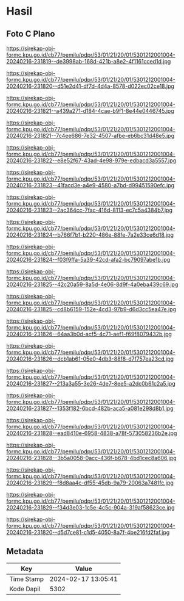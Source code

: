 # Hasil

## Foto C Plano

https://sirekap-obj-formc.kpu.go.id/cb77/pemilu/pdpr/53/01/21/20/01/5301212001004-20240216-231819--de3998ab-168d-421b-a8e2-4f1161cced1d.jpg

https://sirekap-obj-formc.kpu.go.id/cb77/pemilu/pdpr/53/01/21/20/01/5301212001004-20240216-231820--d51e2d41-df7d-4d4a-8578-d022ec02ce18.jpg

https://sirekap-obj-formc.kpu.go.id/cb77/pemilu/pdpr/53/01/21/20/01/5301212001004-20240216-231821--a439a271-d184-4cae-b9f1-8e44e0446745.jpg

https://sirekap-obj-formc.kpu.go.id/cb77/pemilu/pdpr/53/01/21/20/01/5301212001004-20240216-231821--7c4ee686-7e32-4507-afbe-eb6bc31d48e5.jpg

https://sirekap-obj-formc.kpu.go.id/cb77/pemilu/pdpr/53/01/21/20/01/5301212001004-20240216-231822--e8e52f67-43ad-4e98-979e-edbacd3a5557.jpg

https://sirekap-obj-formc.kpu.go.id/cb77/pemilu/pdpr/53/01/21/20/01/5301212001004-20240216-231823--41facd3e-a4e9-4580-a7bd-d99451590efc.jpg

https://sirekap-obj-formc.kpu.go.id/cb77/pemilu/pdpr/53/01/21/20/01/5301212001004-20240216-231823--2ac364cc-7fac-416d-8113-ec7c5a4384b7.jpg

https://sirekap-obj-formc.kpu.go.id/cb77/pemilu/pdpr/53/01/21/20/01/5301212001004-20240216-231824--b766f7b1-b220-486e-88fe-7a2e33ce6d18.jpg

https://sirekap-obj-formc.kpu.go.id/cb77/pemilu/pdpr/53/01/21/20/01/5301212001004-20240216-231824--f03f9ffa-5a39-42cd-afa2-bc79097abe1b.jpg

https://sirekap-obj-formc.kpu.go.id/cb77/pemilu/pdpr/53/01/21/20/01/5301212001004-20240216-231825--42c20a59-8a5d-4e06-8d9f-4a0eba439c69.jpg

https://sirekap-obj-formc.kpu.go.id/cb77/pemilu/pdpr/53/01/21/20/01/5301212001004-20240216-231825--cd8b6159-152e-4cd3-97b9-d6d3cc5ea47e.jpg

https://sirekap-obj-formc.kpu.go.id/cb77/pemilu/pdpr/53/01/21/20/01/5301212001004-20240216-231826--64aa3b0d-acf5-4c71-aef1-f69f8079432b.jpg

https://sirekap-obj-formc.kpu.go.id/cb77/pemilu/pdpr/53/01/21/20/01/5301212001004-20240216-231826--dcb1ab61-05e0-4db3-88f8-d7f757ea23cd.jpg

https://sirekap-obj-formc.kpu.go.id/cb77/pemilu/pdpr/53/01/21/20/01/5301212001004-20240216-231827--213a3a55-3e26-4de7-8ee5-a2dc0b61c2a5.jpg

https://sirekap-obj-formc.kpu.go.id/cb77/pemilu/pdpr/53/01/21/20/01/5301212001004-20240216-231827--1353f182-6bcd-482b-aca5-a081e298d8b1.jpg

https://sirekap-obj-formc.kpu.go.id/cb77/pemilu/pdpr/53/01/21/20/01/5301212001004-20240216-231828--ead8410e-6958-4838-a78f-573058236b2e.jpg

https://sirekap-obj-formc.kpu.go.id/cb77/pemilu/pdpr/53/01/21/20/01/5301212001004-20240216-231828--3b5a0058-0acc-436f-b678-4bd1cec8a606.jpg

https://sirekap-obj-formc.kpu.go.id/cb77/pemilu/pdpr/53/01/21/20/01/5301212001004-20240216-231829--f8d8aa4c-df55-45db-9a79-20063a7481fc.jpg

https://sirekap-obj-formc.kpu.go.id/cb77/pemilu/pdpr/53/01/21/20/01/5301212001004-20240216-231829--f34d3e03-1c5e-4c5c-904a-319af58623ce.jpg

https://sirekap-obj-formc.kpu.go.id/cb77/pemilu/pdpr/53/01/21/20/01/5301212001004-20240216-231820--d5d7ce81-c1d5-4050-8a7f-4be216fd2faf.jpg


## Metadata

| Key        | Value               |
| ---------- | ------------------- |
| Time Stamp | 2024-02-17 13:05:41 |
| Kode Dapil | 5302                |



